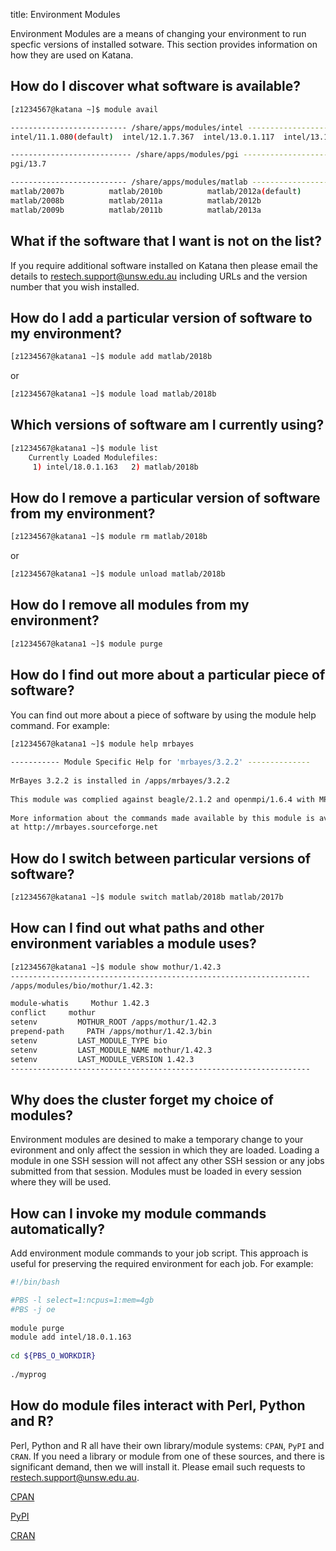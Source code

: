 title: Environment Modules

Environment Modules are a means of changing your environment to run specfic versions of installed sotware. This section provides information on how they are used on Katana.

## How do I discover what software is available?

``` bash
[z1234567@katana ~]$ module avail 

-------------------------- /share/apps/modules/intel ---------------------------
intel/11.1.080(default)  intel/12.1.7.367  intel/13.0.1.117  intel/13.1.0.146

--------------------------- /share/apps/modules/pgi ----------------------------
pgi/13.7

-------------------------- /share/apps/modules/matlab --------------------------
matlab/2007b          matlab/2010b          matlab/2012a(default)
matlab/2008b          matlab/2011a          matlab/2012b
matlab/2009b          matlab/2011b          matlab/2013a
```

## What if the software that I want is not on the list?

If you require additional software installed on Katana then please email the details to [restech.support@unsw.edu.au](mailto:restech.support@unsw.edu.au) including URLs and
the version number that you wish installed.

## How do I add a particular version of software to my environment?

``` bash
[z1234567@katana1 ~]$ module add matlab/2018b
```
or

``` bash
[z1234567@katana1 ~]$ module load matlab/2018b
```

## Which versions of software am I currently using?

``` bash
[z1234567@katana1 ~]$ module list
    Currently Loaded Modulefiles:
     1) intel/18.0.1.163   2) matlab/2018b
```

## How do I remove a particular version of software from my environment?

``` bash
[z1234567@katana1 ~]$ module rm matlab/2018b
```

or
    
``` bash
[z1234567@katana1 ~]$ module unload matlab/2018b
```

## How do I remove all modules from my environment?

``` bash
[z1234567@katana1 ~]$ module purge
```

## How do I find out more about a particular piece of software?

You can find out more about a piece of software by using the module help command. For example:

``` bash
[z1234567@katana1 ~]$ module help mrbayes
    
----------- Module Specific Help for 'mrbayes/3.2.2' --------------
    
MrBayes 3.2.2 is installed in /apps/mrbayes/3.2.2
    
This module was complied against beagle/2.1.2 and openmpi/1.6.4 with MPI support.
    
More information about the commands made available by this module is available
at http://mrbayes.sourceforge.net
```

## How do I switch between particular versions of software?

``` bash
[z1234567@katana1 ~]$ module switch matlab/2018b matlab/2017b
```

## How can I find out what paths and other environment variables a module uses?

``` bash
[z1234567@katana1 ~]$ module show mothur/1.42.3
-------------------------------------------------------------------
/apps/modules/bio/mothur/1.42.3:

module-whatis     Mothur 1.42.3 
conflict     mothur 
setenv         MOTHUR_ROOT /apps/mothur/1.42.3 
prepend-path     PATH /apps/mothur/1.42.3/bin 
setenv         LAST_MODULE_TYPE bio 
setenv         LAST_MODULE_NAME mothur/1.42.3 
setenv         LAST_MODULE_VERSION 1.42.3 
-------------------------------------------------------------------
```

## Why does the cluster forget my choice of modules?

Environment modules are desined to make a temporary change to your evironment and only affect the session in which they are loaded. Loading a module in one SSH session 
will not affect any other SSH session or any jobs submitted from that session. Modules must be loaded in every session where they will be used.

## How can I invoke my module commands automatically?

Add environment module commands to your job script. This approach is useful for preserving the required environment for each job. For example:

``` bash
#!/bin/bash

#PBS -l select=1:ncpus=1:mem=4gb
#PBS -j oe
    
module purge
module add intel/18.0.1.163
    
cd ${PBS_O_WORKDIR}
    
./myprog
```

## How do module files interact with Perl, Python and R?

Perl, Python and R all have their own library/module systems: `CPAN`, `PyPI` and `CRAN`. If you need a library or module from one of these
sources, and there is significant demand, then we will install it.  Please email such requests to [restech.support@unsw.edu.au](mailto:restech.support@unsw.edu.au).

[CPAN](https://www.cpan.org/)

[PyPI](https://pypi.org/)

[CRAN](https://cran.r-project.org/)
